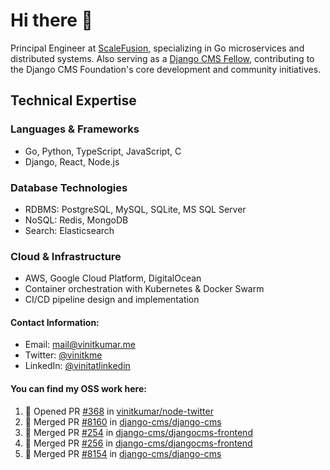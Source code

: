 # Hi there 👋

Principal Engineer at [ScaleFusion](https://scalefusion.com/), specializing in Go microservices and distributed systems. Also serving as a [Django CMS Fellow](https://www.django-cms.org/en/blog/2024/11/07/welcoming-vinit-kumar-as-the-newest-django-cms-fellow/), contributing to the Django CMS Foundation's core development and community initiatives.

## Technical Expertise

### Languages & Frameworks

- Go, Python, TypeScript, JavaScript, C
- Django, React, Node.js

### Database Technologies
- RDBMS: PostgreSQL, MySQL, SQLite, MS SQL Server
- NoSQL: Redis, MongoDB
- Search: Elasticsearch

### Cloud & Infrastructure
- AWS, Google Cloud Platform, DigitalOcean
- Container orchestration with Kubernetes & Docker Swarm
- CI/CD pipeline design and implementation


#### Contact Information:

- Email: <a href="mailto:mail@vinitkumar.me">mail@vinitkumar.me</a>
- Twitter: [@vinitkme](https://twitter.com/vinitkme)
- LinkedIn: [@vinitatlinkedin](https://www.linkedin.com/in/vinitatlinkedin/)  

#### You can find my OSS work here:

<!--START_SECTION:activity-->
1. 💪 Opened PR [#368](https://github.com/vinitkumar/node-twitter/pull/368) in [vinitkumar/node-twitter](https://github.com/vinitkumar/node-twitter)
2. 🎉 Merged PR [#8160](https://github.com/django-cms/django-cms/pull/8160) in [django-cms/django-cms](https://github.com/django-cms/django-cms)
3. 🎉 Merged PR [#254](https://github.com/django-cms/djangocms-frontend/pull/254) in [django-cms/djangocms-frontend](https://github.com/django-cms/djangocms-frontend)
4. 🎉 Merged PR [#256](https://github.com/django-cms/djangocms-frontend/pull/256) in [django-cms/djangocms-frontend](https://github.com/django-cms/djangocms-frontend)
5. 🎉 Merged PR [#8154](https://github.com/django-cms/django-cms/pull/8154) in [django-cms/django-cms](https://github.com/django-cms/django-cms)
<!--END_SECTION:activity-->
